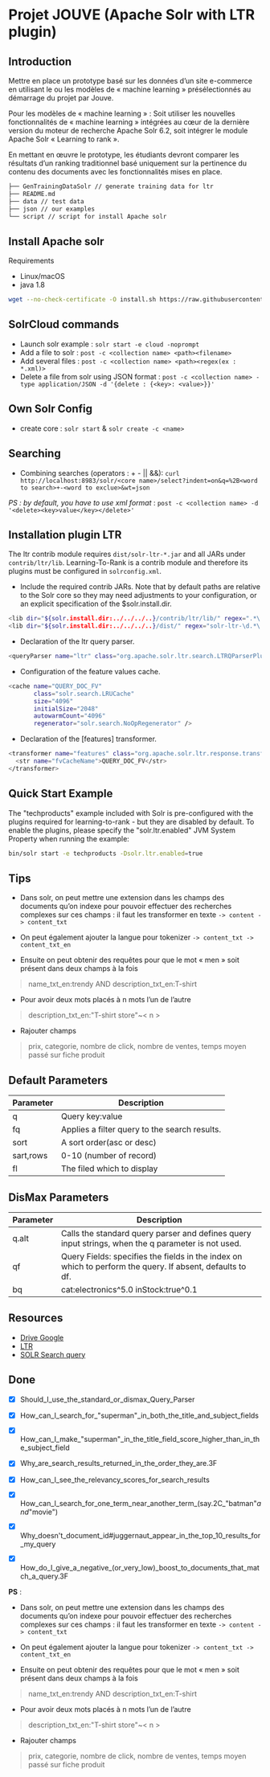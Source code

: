 # Projet JOUVE (Apache Solr with LTR plugin)

## Introduction

Mettre en place un prototype basé sur les données d’un site e-commerce en utilisant le ou les modèles de « machine learning » présélectionnés au démarrage du projet par Jouve.

Pour les modèles de « machine learning » : Soit utiliser les nouvelles fonctionnalités de « machine learning » intégrées au cœur de la dernière version du moteur de recherche Apache Solr  6.2, soit intégrer le module Apache Solr « Learning to rank ».

En mettant en œuvre le prototype, les étudiants devront comparer les résultats d’un ranking traditionnel basé uniquement sur la pertinence du contenu des documents avec les fonctionnalités mises en place.

```bash
├── GenTrainingDataSolr // generate training data for ltr
├── README.md
├── data // test data
├── json // our examples
└── script // script for install Apache solr
```

## Install Apache solr

Requirements
  - Linux/macOS
  - java 1.8

```bash
wget --no-check-certificate -O install.sh https://raw.githubusercontent.com/qfdk/projetJOUVE/master/script/install.sh && chmod +x install.sh && bash install.sh
```

## SolrCloud commands

- Launch solr example : `solr start -e cloud -noprompt`
- Add a file to solr : `post -c <collection name> <path><filename>`
- Add several files : `post -c <collection name> <path><regex(ex : *.xml)>`
- Delete a file from solr using JSON format : `post -c <collection name> -type application/JSON -d '{delete : {<key>: <value>}}'`

## Own Solr Config

- create core : `solr start` & `solr create -c <name>`

## Searching

- Combining searches (operators : + - || &&): `curl http://localhost:8983/solr/<core name>/select?indent=on&q=%2B<word to search>+-<word to exclue>&wt=json`

*PS : by default, you have to use xml format* : `post -c <collection name> -d '<delete><key>value</key></delete>'`

## Installation plugin LTR

The ltr contrib module requires `dist/solr-ltr-*.jar` and all JARs under `contrib/ltr/lib`.
Learning-To-Rank is a contrib module and therefore its plugins must be configured in `solrconfig.xml`.

- Include the required contrib JARs. Note that by default paths are relative to the Solr core so they may need adjustments to your configuration, or an explicit specification of the $solr.install.dir.

```bash
<lib dir="${solr.install.dir:../../../..}/contrib/ltr/lib/" regex=".*\.jar" />
<lib dir="${solr.install.dir:../../../..}/dist/" regex="solr-ltr-\d.*\.jar" />
```
- Declaration of the ltr query parser. 

```bash
<queryParser name="ltr" class="org.apache.solr.ltr.search.LTRQParserPlugin"/>
```
- Configuration of the feature values cache.

```bash
<cache name="QUERY_DOC_FV"
       class="solr.search.LRUCache"
       size="4096"
       initialSize="2048"
       autowarmCount="4096"
       regenerator="solr.search.NoOpRegenerator" />
```
- Declaration of the [features] transformer.

```bash
<transformer name="features" class="org.apache.solr.ltr.response.transform.LTRFeatureLoggerTransformerFactory">
  <str name="fvCacheName">QUERY_DOC_FV</str>
</transformer>
``` 
 
## Quick Start Example
The "techproducts" example included with Solr is pre-configured with the plugins required for learning-to-rank - but they are disabled by default.
To enable the plugins, please specify the "solr.ltr.enabled" JVM System Property when running the example:

```bash
bin/solr start -e techproducts -Dsolr.ltr.enabled=true
```

## Tips

- Dans solr, on peut mettre une extension dans les champs des documents qu’on indexe 
pour pouvoir effectuer des recherches complexes sur ces champs : 
il faut les transformer en texte `-> content -> content_txt`

- On peut également ajouter la langue pour tokenizer  `-> content_txt -> content_txt_en`


- Ensuite on peut obtenir des requêtes pour que le mot « men » soit présent dans deux champs à la fois

> name_txt_en:trendy AND description_txt_en:T-shirt


- Pour avoir deux mots placés à n mots l’un de l’autre

> description_txt_en:"T-shirt store"~< n >

- Rajouter champs 
> prix, categorie, nombre de click, nombre de ventes, temps moyen passé sur fiche produit

## Default Parameters

|Parameter | Description|
|----------|------------|
|q|Query key:value|
|fq|Applies a filter query to the search results.|
|sort| A sort order(asc or desc)|
|sart,rows|0-10 (number of record)|
|fl|The filed  which to display|

## DisMax Parameters

|Parameter | Description|
|----------|------------|
|q.alt|Calls the standard query parser and defines query input strings, when the q parameter is not used.|
|qf|Query Fields: specifies the fields in the index on which to perform the query. If absent, defaults to df.|
|bq|cat:electronics^5.0 inStock:true^0.1|

## Resources

- [Drive Google](https://drive.google.com/open?id=0B4HJ5bjgQWb-XzNKLWNCdDdKSHc)
- [LTR](https://lucidworks.com/blog/2016/08/17/learning-to-rank-solr/)
- [SOLR Search query](https://cwiki.apache.org/confluence/display/solr/Searching)


## Done

 - [x] Should_I_use_the_standard_or_dismax_Query_Parser
 - [x] How_can_I_search_for_"superman"_in_both_the_title_and_subject_fields
 - [x] How_can_I_make_"superman"_in_the_title_field_score_higher_than_in_the_subject_field
 - [x] Why_are_search_results_returned_in_the_order_they_are.3F
 - [x] How_can_I_see_the_relevancy_scores_for_search_results
 - [x] How_can_I_search_for_one_term_near_another_term_(say.2C_"batman"_and_"movie")
 - [X] Why_doesn't_document_id#juggernaut_appear_in_the_top_10_results_for_my_query
 - [X] How_do_I_give_a_negative_(or_very_low)_boost_to_documents_that_match_a_query.3F


**PS** : 
- Dans solr, on peut mettre une extension dans les champs des documents qu’on indexe 
pour pouvoir effectuer des recherches complexes sur ces champs : 
il faut les transformer en texte `-> content -> content_txt`

- On peut également ajouter la langue pour tokenizer  `-> content_txt -> content_txt_en`


- Ensuite on peut obtenir des requêtes pour que le mot « men » soit présent dans deux champs à la fois

> name_txt_en:trendy AND description_txt_en:T-shirt


- Pour avoir deux mots placés à n mots l’un de l’autre

> description_txt_en:"T-shirt store"~< n >

- Rajouter champs 
> prix, categorie, nombre de click, nombre de ventes, temps moyen passé sur fiche produit

